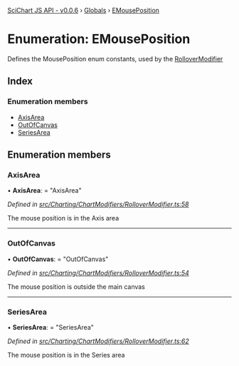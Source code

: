 [SciChart JS API - v0.0.6](../README.md) › [Globals](../globals.md) › [EMousePosition](emouseposition.md)

# Enumeration: EMousePosition

Defines the MousePosition enum constants, used by the [RolloverModifier](../classes/rollovermodifier.md)

## Index

### Enumeration members

* [AxisArea](emouseposition.md#axisarea)
* [OutOfCanvas](emouseposition.md#outofcanvas)
* [SeriesArea](emouseposition.md#seriesarea)

## Enumeration members

###  AxisArea

• **AxisArea**: = "AxisArea"

*Defined in [src/Charting/ChartModifiers/RolloverModifier.ts:58](https://github.com/ABTSoftware/SciChart.Dev/blob/f6fba97af2/Web/src/SciChart/src/Charting/ChartModifiers/RolloverModifier.ts#L58)*

The mouse position is in the Axis area

___

###  OutOfCanvas

• **OutOfCanvas**: = "OutOfCanvas"

*Defined in [src/Charting/ChartModifiers/RolloverModifier.ts:54](https://github.com/ABTSoftware/SciChart.Dev/blob/f6fba97af2/Web/src/SciChart/src/Charting/ChartModifiers/RolloverModifier.ts#L54)*

The mouse position is outside the main canvas

___

###  SeriesArea

• **SeriesArea**: = "SeriesArea"

*Defined in [src/Charting/ChartModifiers/RolloverModifier.ts:62](https://github.com/ABTSoftware/SciChart.Dev/blob/f6fba97af2/Web/src/SciChart/src/Charting/ChartModifiers/RolloverModifier.ts#L62)*

The mouse position is in the Series area
